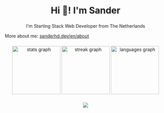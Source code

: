 <h1 align="center">Hi 👋! I'm Sander</h1>

###

<p align="center">I'm Starting Stack Web Developer from The Netherlands</p>

More about me: [sanderhd.dev/en/about](https://sanderhd.dev/en/about)

###

<div align="center">
  <img src="https://github-readme-stats.vercel.app/api?username=sanderhoudijk&hide_title=false&hide_rank=false&show_icons=true&include_all_commits=true&count_private=true&disable_animations=false&theme=dracula&locale=en&hide_border=false" height="150" alt="stats graph"  />
  <img src="https://streak-stats.demolab.com?user=sanderhoudijk&locale=en&mode=daily&theme=dracula&hide_border=false&border_radius=5" height="150" alt="streak graph"  />
  <img src="https://github-readme-stats.vercel.app/api/top-langs?username=sanderhoudijk&locale=en&hide_title=false&layout=compact&card_width=320&langs_count=5&theme=dracula&hide_border=false" height="150" alt="languages graph"  />
</div>

###

<div align="center">
  <img src="https://skillicons.dev/icons?i=js,html,css,figma,blender,discordjs,vscode"/>
</div>
